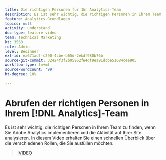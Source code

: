 ```yaml
---
title: Die richtigen Personen für Ihr Analytics-Team
description: Es ist sehr wichtig, die richtigen Personen in Ihrem Team zu finden, wenn Sie Adobe Analytics implementieren und die Aktivität auf Ihrer Site analysieren. In diesem Video erhalten Sie einen schnellen Überblick über die verschiedenen Rollen, die Sie ausfüllen möchten.
feature: Analytics-Grundlagen
topics: null
activity: understand
doc-type: feature video
team: Technical Marketing
kt: 3563
role: Admin
level: Beginner
exl-id: ea671adf-c290-4cbe-b65d-2ebdf980b76b
source-git-commit: 32424f3f2b05952fe4df9ea91dcbe51684cee905
workflow-type: tm+mt
source-wordcount: '99'
ht-degree: 10%

---
```


# Abrufen der richtigen Personen in Ihrem [!DNL Analytics]-Team

Es ist sehr wichtig, die richtigen Personen in Ihrem Team zu finden, wenn Sie Adobe Analytics implementieren und die Aktivität auf Ihrer Site analysieren. In diesem Video erhalten Sie einen schnellen Überblick über die verschiedenen Rollen, die Sie ausfüllen möchten.

>[!VIDEO](https://video.tv.adobe.com/v/28756/?quality=12)
